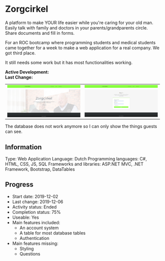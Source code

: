 # Zorgcirkel
A platform to make YOUR life easier while you're caring for your old man. Easily talk with family and doctors in your parents/grandparents circle. Share documents and fill in forms.

For an ROC bootcamp where programming students and medical students came together for a week to make a web application for a real company. We got third place.

It still needs some work but it has most functionalities working.

**Active Development:** <br>
**Last Change:** <br>

| | |
| :---: | :---: |
| ![](/Screenshots/1-Home.png) | ![](/Screenshots/2-Log_In.png) |

The database does not work anymore so I can only show the things guests can see.

## Information
Type: Web Application
Language: Dutch
Programming languages: C#, HTML, CSS, JS, SQL
Frameworks and libraries: ASP.NET MVC, .NET Framework, Bootstrap, DataTables

## Progress
- Start date: 2019-12-02
- Last change: 2019-12-06
- Activity status: Ended
- Completion status: 75%
- Useable: Yes
- Main features included: 
	- An account system
	- A table for most database tables
	- Authentication
- Main features missing: 
	- Styling
	- Questions
